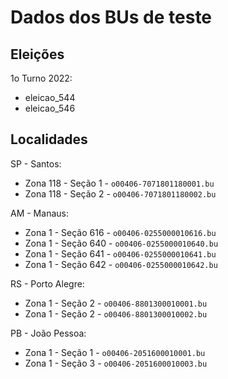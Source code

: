 # Dados dos BUs de teste

##  Eleições

1o Turno 2022:
- eleicao_544
- eleicao_546

## Localidades

SP - Santos:
- Zona 118 - Seção 1 - ``o00406-7071801180001.bu``
- Zona 118 - Seção 2 - ``o00406-7071801180002.bu``

AM - Manaus:
- Zona 1 - Seção 616 - ``o00406-0255000010616.bu``
- Zona 1 - Seção 640 - ``o00406-0255000010640.bu``
- Zona 1 - Seção 641 - ``o00406-0255000010641.bu``
- Zona 1 - Seção 642 - ``o00406-0255000010642.bu``

RS - Porto Alegre:
- Zona 1 - Seção 2 - ``o00406-8801300010001.bu``
- Zona 1 - Seção 2 - ``o00406-8801300010002.bu``

PB - João Pessoa:
- Zona 1 - Seção 1 - ``o00406-2051600010001.bu``
- Zona 1 - Seção 3 - ``o00406-2051600010003.bu``